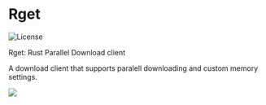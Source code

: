 # Rget
![License](https://img.shields.io/crates/l/cloak.svg)

Rget: Rust Parallel Download client

A download client that supports paralell downloading and custom memory settings.



<img src="https://raw.github.com/shockron22/rget/svg/rget.svg?sanitize=true">
